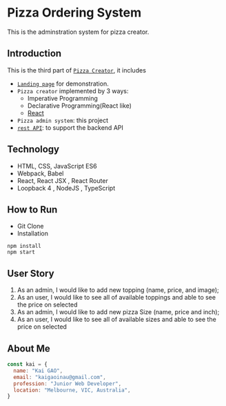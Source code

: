 # Pizza Ordering System

This is the adminstration system for pizza creator.

## Introduction

This is the third part of [`Pizza Creator`](https://github.com/shn2016/pizza-ordering-system), it includes
* [`Landing page`](landing-page/) for demonstration.
* `Pizza creator` implemented by 3 ways:
  * Imperative Programming 
  * Declarative Programming(React like)
  * [React](https://github.com/shn2016/pizza-ordering-system/pizza-creator/React/)
* `Pizza admin system`: this project
* [`rest API`](https://github.com/shn2016/kai-pizza-admin-api): to support the backend API

## Technology

* HTML, CSS, JavaScript ES6
* Webpack, Babel
* React, React JSX , React Router
* Loopback 4 , NodeJS , TypeScript

## How to Run

* Git Clone
* Installation

```
npm install
npm start
```



## User Story

1. As an admin, I would like to add new topping (name, price, and image);
2. As an user, I would like to see all of available toppings and able to see the price on selected
3. As an admin, I would like to add new pizza Size (name, price and inch);
4. As an user, I would like to see all of available sizes and able to see the price on selected 


## About Me

```javascript
const kai = {
  name: "Kai GAO",
  email: "kaigaoinau@gmail.com",
  profession: "Junior Web Developer",
  location: "Melbourne, VIC, Australia",
}
```



